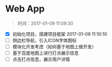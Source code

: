 # Web App
>时间：2017-01-09 11:09:30

- [x] 初始化项目，搭建项目框架   2017-01-09 11:10:10
- [ ] 侧边栏导航，引入ICON字体图标
- [ ] 模块化开发考虑（如何基于地图上做开发）
- [ ] 基于百度地图上进行打点展示信息
- [ ] 点击打点信息，展示用户详情
